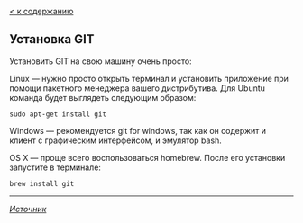 [< к содержанию](./readme.md)

## Установка GIT

Установить GIT на свою машину очень просто:

Linux — нужно просто открыть терминал и установить приложение при помощи пакетного менеджера вашего дистрибутива. Для Ubuntu команда будет выглядеть следующим образом:

`sudo apt-get install git`

Windows — рекомендуется git for windows, так как он содержит и клиент с графическим интерфейсом, и эмулятор bash.

OS X — проще всего воспользоваться homebrew. После его установки запустите в терминале:

`brew install git`
___
[_Источник_](https://proglib.io/p/git-for-half-an-hour/)

